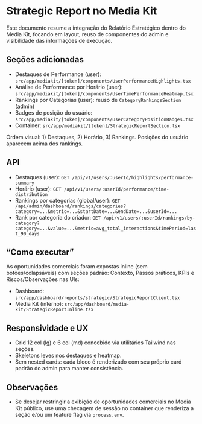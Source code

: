 # Strategic Report no Media Kit

Este documento resume a integração do Relatório Estratégico dentro do Media Kit, focando em layout, reuso de componentes do admin e visibilidade das informações de execução.

## Seções adicionadas

- Destaques de Performance (user): `src/app/mediakit/[token]/components/UserPerformanceHighlights.tsx`
- Análise de Performance por Horário (user): `src/app/mediakit/[token]/components/UserTimePerformanceHeatmap.tsx`
- Rankings por Categorias (user): reuso de `CategoryRankingsSection` (admin)
- Badges de posição do usuário: `src/app/mediakit/[token]/components/UserCategoryPositionBadges.tsx`
- Container: `src/app/mediakit/[token]/StrategicReportSection.tsx`

Ordem visual: 1) Destaques, 2) Horário, 3) Rankings. Posições do usuário aparecem acima dos rankings.

## API

- Destaques (user): `GET /api/v1/users/:userId/highlights/performance-summary`
- Horário (user): `GET /api/v1/users/:userId/performance/time-distribution`
- Rankings por categorias (global/user): `GET /api/admin/dashboard/rankings/categories?category=...&metric=...&startDate=...&endDate=...&userId=...`
- Rank por categoria do criador: `GET /api/v1/users/:userId/rankings/by-category?category=...&value=...&metric=avg_total_interactions&timePeriod=last_90_days`

## “Como executar”

As oportunidades comerciais foram expostas inline (sem botões/colapsáveis) com seções padrão: Contexto, Passos práticos, KPIs e Riscos/Observações nas UIs:

- Dashboard: `src/app/dashboard/reports/strategic/StrategicReportClient.tsx`
- Media Kit (interno): `src/app/dashboard/media-kit/StrategicReportInline.tsx`

## Responsividade e UX

- Grid 12 col (lg) e 6 col (md) concebido via utilitários Tailwind nas seções.
- Skeletons leves nos destaques e heatmap.
- Sem nested cards: cada bloco é renderizado com seu próprio card padrão do admin para manter consistência.

## Observações

- Se desejar restringir a exibição de oportunidades comerciais no Media Kit público, use uma checagem de sessão no container que renderiza a seção e/ou um feature flag via `process.env`.

